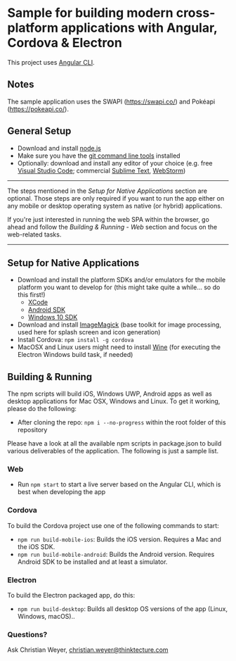 # Sample for building modern cross-platform applications with Angular, Cordova & Electron

This project uses [Angular CLI](https://github.com/angular/angular-cli).


## Notes
The sample application uses the SWAPI (https://swapi.co/) and Pokéapi (https://pokeapi.co/).

## General Setup
* Download and install [node.js](https://nodejs.org/)
* Make sure you have the [git command line tools](https://git-scm.com/downloads) installed
* Optionally: download and install any editor of your choice (e.g. free [Visual Studio Code](https://code.visualstudio.com/); commercial [Sublime Text](https://www.sublimetext.com/), [WebStorm](https://www.jetbrains.com/webstorm/))

---
The steps mentioned in the *Setup for Native Applications* section are optional. Those steps are only required if you want to run the app either on any mobile or desktop operating system as native (or hybrid) applications.

If you're just interested in running the web SPA within the browser, go ahead and follow the *Building & Running - Web* section and focus on the web-related tasks.

---

## Setup for Native Applications
* Download and install the platform SDKs and/or emulators for the mobile platform you want to develop for (this might take quite a while… so do this first!)
  * [XCode](https://developer.apple.com/xcode/download/)
  * [Android SDK](https://developer.android.com/sdk/index.html)
  * [Windows 10 SDK](https://dev.windows.com/en-us/downloads/windows-10-sdk)
* Download and install [ImageMagick](http://www.imagemagick.org/script/binary-releases.php) (base toolkit for image processing, used here for splash screen and icon generation)
* Install Cordova: `npm install -g cordova`
* MacOSX and Linux users might need to install [Wine](https://wiki.winehq.org/) (for executing the Electron Windows build task, if needed)

## Building & Running
The npm scripts will build iOS, Windows UWP, Android apps as well as desktop applications for Mac OSX, Windows and Linux.
To get it working, please do the following:

* After cloning the repo: `npm i --no-progress` within the root folder of this repository

Please have a look at all the available npm scripts in package.json to build various deliverables of the application. The following is just a sample list.

### Web

* Run `npm start` to start a live server based on the Angular CLI, which is best when developing the app

### Cordova

To build the Cordova project use one of the following commands to start:
* `npm run build-mobile-ios`: Builds the iOS version. Requires a Mac and the iOS SDK.
* `npm run build-mobile-android`: Builds the Android version. Requires Android SDK to be installed and at least a simulator.

### Electron

To build the Electron packaged app, do this:
* `npm run build-desktop`: Builds all desktop OS versions of the app (Linux, Windows, macOS)..


### Questions?
Ask Christian Weyer, christian.weyer@thinktecture.com
